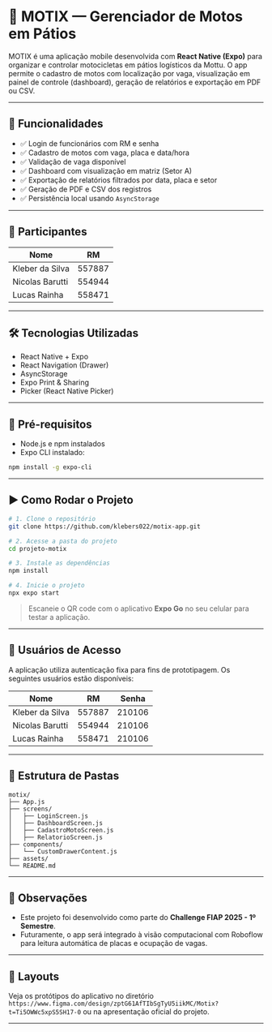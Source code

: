 # 🚦 MOTIX — Gerenciador de Motos em Pátios

MOTIX é uma aplicação mobile desenvolvida com **React Native (Expo)** para organizar e controlar motocicletas em pátios logísticos da Mottu. O app permite o cadastro de motos com localização por vaga, visualização em painel de controle (dashboard), geração de relatórios e exportação em PDF ou CSV.

---

## 📱 Funcionalidades

- ✅ Login de funcionários com RM e senha
- ✅ Cadastro de motos com vaga, placa e data/hora
- ✅ Validação de vaga disponível
- ✅ Dashboard com visualização em matriz (Setor A)
- ✅ Exportação de relatórios filtrados por data, placa e setor
- ✅ Geração de PDF e CSV dos registros
- ✅ Persistência local usando `AsyncStorage`

---

## 👥 Participantes

| Nome               | RM      |
|--------------------|---------|
| Kleber da Silva    | 557887  |
| Nicolas Barutti    | 554944  |
| Lucas Rainha       | 558471  |

---

## 🛠️ Tecnologias Utilizadas

- React Native + Expo
- React Navigation (Drawer)
- AsyncStorage
- Expo Print & Sharing
- Picker (React Native Picker)


---

## 🧪 Pré-requisitos

- Node.js e npm instalados
- Expo CLI instalado:
```bash
npm install -g expo-cli
```

---

## ▶️ Como Rodar o Projeto

```bash
# 1. Clone o repositório
git clone https://github.com/klebers022/motix-app.git

# 2. Acesse a pasta do projeto
cd projeto-motix

# 3. Instale as dependências
npm install

# 4. Inicie o projeto
npx expo start
```

> Escaneie o QR code com o aplicativo **Expo Go** no seu celular para testar a aplicação.

---

## 🔐 Usuários de Acesso

A aplicação utiliza autenticação fixa para fins de prototipagem. Os seguintes usuários estão disponíveis:

| Nome             | RM      | Senha   |
|------------------|---------|---------|
| Kleber da Silva  | 557887  | 210106  |
| Nicolas Barutti  | 554944  | 210106  |
| Lucas Rainha     | 558471  | 210106  |

---

## 📂 Estrutura de Pastas

```
motix/
├── App.js
├── screens/
│   ├── LoginScreen.js
│   ├── DashboardScreen.js
│   ├── CadastroMotoScreen.js
│   ├── RelatorioScreen.js
├── components/
│   └── CustomDrawerContent.js
├── assets/
└── README.md
```

---

## 📌 Observações

- Este projeto foi desenvolvido como parte do **Challenge FIAP 2025 - 1º Semestre**.
- Futuramente, o app será integrado à visão computacional com Roboflow para leitura automática de placas e ocupação de vagas.

---

## 📸 Layouts

Veja os protótipos do aplicativo no diretório `https://www.figma.com/design/zptG61AfTIbSgTyU5iikMC/Motix?t=Ti5OWWc5xpS5SH17-0` ou na apresentação oficial do projeto.

---

